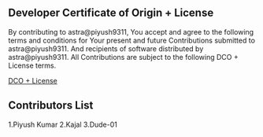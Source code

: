 ## Developer Certificate of Origin + License

By contributing to astra@piyush9311, You accept and agree to the following terms and
conditions for Your present and future Contributions submitted to astra@piyush9311.
And recipients of software distributed by astra@piyush9311.
All Contributions are subject to the following DCO + License
terms.

[DCO + License](https://hacktoberfest.digitalocean.com/hacktoberfest-update)


## Contributors List

1.Piyush Kumar
2.Kajal
3.Dude-01
